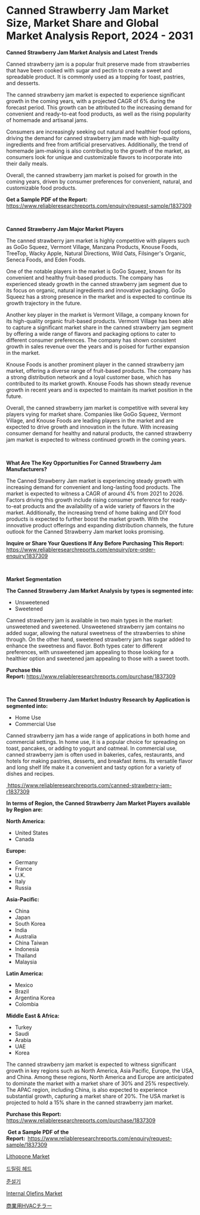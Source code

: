 <p><h1>Canned Strawberry Jam Market Size, Market Share and Global Market Analysis Report, 2024 - 2031</h1></p><p><strong>Canned Strawberry Jam Market Analysis and Latest Trends</strong></p>
<p><p>Canned strawberry jam is a popular fruit preserve made from strawberries that have been cooked with sugar and pectin to create a sweet and spreadable product. It is commonly used as a topping for toast, pastries, and desserts.</p><p>The canned strawberry jam market is expected to experience significant growth in the coming years, with a projected CAGR of 6% during the forecast period. This growth can be attributed to the increasing demand for convenient and ready-to-eat food products, as well as the rising popularity of homemade and artisanal jams.</p><p>Consumers are increasingly seeking out natural and healthier food options, driving the demand for canned strawberry jam made with high-quality ingredients and free from artificial preservatives. Additionally, the trend of homemade jam-making is also contributing to the growth of the market, as consumers look for unique and customizable flavors to incorporate into their daily meals.</p><p>Overall, the canned strawberry jam market is poised for growth in the coming years, driven by consumer preferences for convenient, natural, and customizable food products.</p></p>
<p><strong>Get a Sample PDF of the Report:&nbsp;</strong> <a href="https://www.reliableresearchreports.com/enquiry/request-sample/1837309">https://www.reliableresearchreports.com/enquiry/request-sample/1837309</a></p>
<p>&nbsp;</p>
<p><strong>Canned Strawberry Jam Major Market Players</strong></p>
<p><p>The canned strawberry jam market is highly competitive with players such as GoGo Squeez, Vermont Village, Manzana Products, Knouse Foods, TreeTop, Wacky Apple, Natural Directions, Wild Oats, Filsinger's Organic, Seneca Foods, and Eden Foods. </p><p>One of the notable players in the market is GoGo Squeez, known for its convenient and healthy fruit-based products. The company has experienced steady growth in the canned strawberry jam segment due to its focus on organic, natural ingredients and innovative packaging. GoGo Squeez has a strong presence in the market and is expected to continue its growth trajectory in the future.</p><p>Another key player in the market is Vermont Village, a company known for its high-quality organic fruit-based products. Vermont Village has been able to capture a significant market share in the canned strawberry jam segment by offering a wide range of flavors and packaging options to cater to different consumer preferences. The company has shown consistent growth in sales revenue over the years and is poised for further expansion in the market.</p><p>Knouse Foods is another prominent player in the canned strawberry jam market, offering a diverse range of fruit-based products. The company has a strong distribution network and a loyal customer base, which has contributed to its market growth. Knouse Foods has shown steady revenue growth in recent years and is expected to maintain its market position in the future.</p><p>Overall, the canned strawberry jam market is competitive with several key players vying for market share. Companies like GoGo Squeez, Vermont Village, and Knouse Foods are leading players in the market and are expected to drive growth and innovation in the future. With increasing consumer demand for healthy and natural products, the canned strawberry jam market is expected to witness continued growth in the coming years.</p></p>
<p>&nbsp;</p>
<p><strong>What Are The Key Opportunities For Canned Strawberry Jam Manufacturers?</strong></p>
<p><p>The Canned Strawberry Jam market is experiencing steady growth with increasing demand for convenient and long-lasting food products. The market is expected to witness a CAGR of around 4% from 2021 to 2026. Factors driving this growth include rising consumer preference for ready-to-eat products and the availability of a wide variety of flavors in the market. Additionally, the increasing trend of home baking and DIY food products is expected to further boost the market growth. With the innovative product offerings and expanding distribution channels, the future outlook for the Canned Strawberry Jam market looks promising.</p></p>
<p><strong>Inquire or Share Your Questions If Any Before Purchasing This Report:</strong> <a href="https://www.reliableresearchreports.com/enquiry/pre-order-enquiry/1837309">https://www.reliableresearchreports.com/enquiry/pre-order-enquiry/1837309</a></p>
<p>&nbsp;</p>
<p><strong>Market Segmentation</strong></p>
<p><strong>The Canned Strawberry Jam Market Analysis by types is segmented into:</strong></p>
<p><ul><li>Unsweetened</li><li>Sweetened</li></ul></p>
<p><p>Canned strawberry jam is available in two main types in the market: unsweetened and sweetened. Unsweetened strawberry jam contains no added sugar, allowing the natural sweetness of the strawberries to shine through. On the other hand, sweetened strawberry jam has sugar added to enhance the sweetness and flavor. Both types cater to different preferences, with unsweetened jam appealing to those looking for a healthier option and sweetened jam appealing to those with a sweet tooth.</p></p>
<p><strong>Purchase this Report:&nbsp;</strong><a href="https://www.reliableresearchreports.com/purchase/1837309">https://www.reliableresearchreports.com/purchase/1837309</a></p>
<p>&nbsp;</p>
<p><strong>The Canned Strawberry Jam Market Industry Research by Application is segmented into:</strong></p>
<p><ul><li>Home Use</li><li>Commercial Use</li></ul></p>
<p><p>Canned strawberry jam has a wide range of applications in both home and commercial settings. In home use, it is a popular choice for spreading on toast, pancakes, or adding to yogurt and oatmeal. In commercial use, canned strawberry jam is often used in bakeries, cafes, restaurants, and hotels for making pastries, desserts, and breakfast items. Its versatile flavor and long shelf life make it a convenient and tasty option for a variety of dishes and recipes.</p></p>
<p><a href="https://www.reliableresearchreports.com/canned-strawberry-jam-r1837309">&nbsp;https://www.reliableresearchreports.com/canned-strawberry-jam-r1837309</a></p>
<p><strong>In terms of Region, the Canned Strawberry Jam Market Players available by Region are:</strong></p>
<p>
    <p> <strong> North America: </strong>
        <ul>
            <li>United States</li>
            <li>Canada</li>
        </ul>
        </p> 
    <p> <strong> Europe: </strong>
        <ul>
            <li>Germany</li>
            <li>France</li>
            <li>U.K.</li>
            <li>Italy</li>
            <li>Russia</li>
        </ul>
        </p> 
    <p> <strong> Asia-Pacific: </strong>
        <ul>
            <li>China</li>
            <li>Japan</li>
            <li>South Korea</li>
            <li>India</li>
            <li>Australia</li>
            <li>China Taiwan</li>
            <li>Indonesia</li>
            <li>Thailand</li>
            <li>Malaysia</li>
        </ul>
        </p> 
    <p> <strong> Latin America: </strong>
        <ul>
            <li>Mexico</li>
            <li>Brazil</li>
            <li>Argentina Korea</li>
            <li>Colombia</li>
        </ul>
        </p> 
    <p> <strong> Middle East & Africa: </strong>
        <ul>
            <li>Turkey</li>
            <li>Saudi</li>
            <li>Arabia</li>
            <li>UAE</li>
            <li>Korea</li>
        </ul>
    </p>
    </p>
<p><p>The canned strawberry jam market is expected to witness significant growth in key regions such as North America, Asia Pacific, Europe, the USA, and China. Among these regions, North America and Europe are anticipated to dominate the market with a market share of 30% and 25% respectively. The APAC region, including China, is also expected to experience substantial growth, capturing a market share of 20%. The USA market is projected to hold a 15% share in the canned strawberry jam market.</p></p>
<p><strong>Purchase this Report: </strong><a href="https://www.reliableresearchreports.com/purchase/1837309">https://www.reliableresearchreports.com/purchase/1837309</a></p>
<p>&nbsp;<strong>Get a Sample PDF of the Report:&nbsp;&nbsp;</strong><a href="https://www.reliableresearchreports.com/enquiry/request-sample/1837309">https://www.reliableresearchreports.com/enquiry/request-sample/1837309</a></p>
<p><strong></strong></p>
<p><p><a href="https://issuu.com/reportprime-2/docs/lithopone-market-size-2030.pptx">Lithopone Market</a></p><p><a href="https://github.com/bunxhcci35271755/Market-Research-Report-List-1/blob/main/357564717734.md">드릴링 헤드</a></p><p><a href="https://github.com/fredrickeglers/Market-Research-Report-List-1/blob/main/388546917735.md">준설기</a></p><p><a href="https://issuu.com/reportprime-2/docs/internal-olefins-market-size-2030.pptx">Internal Olefins Market</a></p><p><a href="https://github.com/efcvopdgkdx128/Market-Research-Report-List-1/blob/main/232960818974.md">商業用HVACチラー</a></p></p>